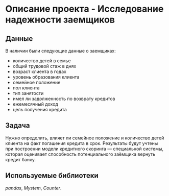 # Описание проекта - Исследование надежности заемщиков


## Данные

В наличии были следующие данные о заемщиках:
- количество детей в семье
- общий трудовой стаж в днях
- возраст клиента в годах
- уровень образования клиента
- семейное положение
- пол клиента
- тип занятости
- имел ли задолженность по возврату кредитов
- ежемесячный доход
- цель получения кредита

## Задача

Нужно определить, влияет ли семейное положение и количество детей клиента на факт погашения кредита в срок. 
Результаты будут учтены при построении модели кредитного скоринга — специальной системы, которая оценивает способность потенциального заёмщика вернуть кредит банку. 

## Используемые библиотеки
*pandas*,
*Mystem*,
*Counter*.
